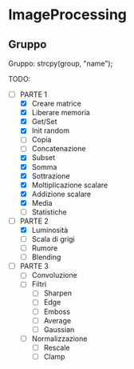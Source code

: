 # ImageProcessing

## Gruppo
Gruppo: strcpy(group, "name");

TODO:

- [ ] PARTE 1
	- [X] Creare matrice
	- [X] Liberare memoria
	- [X] Get/Set
	- [X] Init random
	- [ ] Copia
	- [ ] Concatenazione
	- [X] Subset
	- [X] Somma
	- [X] Sottrazione
	- [X] Moltiplicazione scalare
	- [X] Addizione scalare
	- [X] Media
	- [ ] Statistiche

- [ ] PARTE 2
	- [X] Luminosità
	- [ ] Scala di grigi
	- [ ] Rumore
	- [ ] Blending

- [ ] PARTE 3
	- [ ] Convoluzione
	- [ ] Filtri
		- [ ] Sharpen
		- [ ] Edge
		- [ ] Emboss
		- [ ] Average
		- [ ] Gaussian
	- [ ] Normalizzazione
		- [ ] Rescale
		- [ ] Clamp
